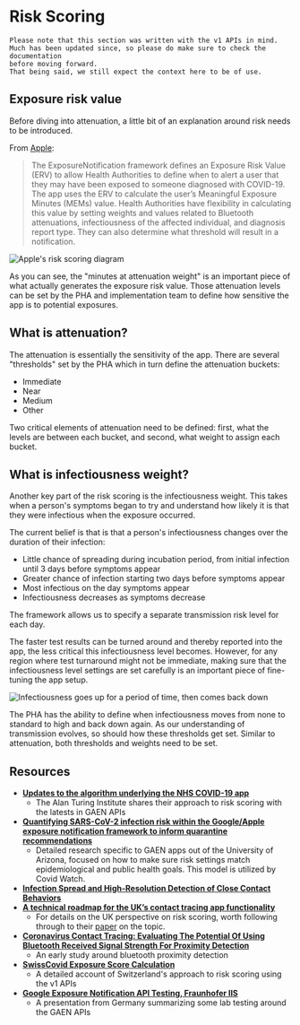 # Risk Scoring

```
Please note that this section was written with the v1 APIs in mind. 
Much has been updated since, so please do make sure to check the documentation 
before moving forward. 
That being said, we still expect the context here to be of use.
```

## Exposure risk value

Before diving into attenuation, a little bit of an explanation around risk needs to be introduced.

From [Apple](https://developer.apple.com/documentation/exposurenotification/enexposureconfiguration):

> The ExposureNotification framework defines an Exposure Risk Value (ERV) to allow Health Authorities to define when to alert a user that they may have been exposed to someone diagnosed with COVID-19. The app uses the ERV to calculate the user’s Meaningful Exposure Minutes (MEMs) value. Health Authorities have flexibility in calculating this value by setting weights and values related to Bluetooth attenuations, infectiousness of the affected individual, and diagnosis report type. They can also determine what threshold will result in a notification.

![Apple's risk scoring diagram](https://docs-assets.developer.apple.com/published/97a2dade3a/rendered2x-1596473348.png)

As you can see, the "minutes at attenuation weight" is an important piece of what actually generates the exposure risk value. Those attenuation levels can be set by the PHA and implementation team to define how sensitive the app is to potential exposures.

## What is attenuation? 

The attenuation is essentially the sensitivity of the app. There are several "thresholds" set by the PHA which in turn define the attenuation buckets:

* Immediate
* Near
* Medium
* Other

Two critical elements of attenuation need to be defined: first, what the levels are between each bucket, and second, what weight to assign each bucket.

## What is infectiousness weight? 

Another key part of the risk scoring is the infectiousness weight. This takes when a person's symptoms began to try and understand how likely it is that they were infectious when the exposure occurred.

The current belief is that is that a person's infectiousness changes over the duration of their infection: 

* Little chance of spreading during incubation period, from initial infection until 3 days before symptoms appear
* Greater chance of infection starting two days before symptoms appear
* Most infectious on the day symptoms appear
* Infectiousness decreases as symptoms decrease

The framework allows us to specify a separate transmission risk level for each day. 

The faster test results can be turned around and thereby reported into the app, the less critical this infectiousness level becomes. However, for any region where test turnaround might not be immediate, making sure that the infectiousness level settings are set carefully is an important piece of fine-tuning the app setup.

![Infectiousness goes up for a period of time, then comes back down](https://dailybrief.oxan.com/g/oxweb/GI252631/2020-05-14-INT-covid-transmissions_1000.png)

The PHA has the ability to define when infectiousness moves from none to standard to high and back down again. As our understanding of transmission evolves, so should how these thresholds get set. Similar to attenuation, both thresholds and weights need to be set. 

## Resources

* [**Updates to the algorithm underlying the NHS COVID-19 app**](https://www.turing.ac.uk/blog/updates-algorithm-underlying-nhs-covid-19-app)
    * The Alan Turing Institute shares their approach to risk scoring with the latests in GAEN APIs
* [**Quantifying SARS-CoV-2 infection risk within the Google/Apple exposure notification framework to inform quarantine recommendations**](https://www.medrxiv.org/content/10.1101/2020.07.17.20156539v2)
    * Detailed research specific to GAEN apps out of the University of Arizona, focused on how to make sure risk settings match epidemiological and public health goals. This model is utilized by Covid Watch.
* [**Infection Spread and High-Resolution Detection of Close Contact Behaviors**](https://www.mdpi.com/1660-4601/17/4/1445)
* [**A technical roadmap for the UK’s contact tracing app functionality**](https://www.turing.ac.uk/blog/technical-roadmap-uks-contract-tracing-app-functionality)
    * For details on the UK perspective on risk scoring, worth following through to their [paper](https://arxiv.org/pdf/2005.11057.pdf) on the topic.
* [**Coronavirus Contact Tracing: Evaluating The Potential Of Using Bluetooth Received Signal Strength For Proximity Detection**](https://www.scss.tcd.ie/Doug.Leith/pubs/bluetooth_rssi_study.pdf)
    * An early study around bluetooth proximity detection
* [**SwissCovid Exposure Score Calculation**](https://github.com/admin-ch/PT-System-Documents/blob/master/SwissCovid-ExposureScore.pdf)
    * A detailed account of Switzerland's approach to risk scoring using the v1 APIs
* [**Google Exposure Notification API Testing, Fraunhofer IIS**](https://github.com/corona-warn-app/cwa-documentation/blob/master/2020_06_24_Corona_API_measurements.pdf)
    * A presentation from Germany summarizing some lab testing around the GAEN APIs
